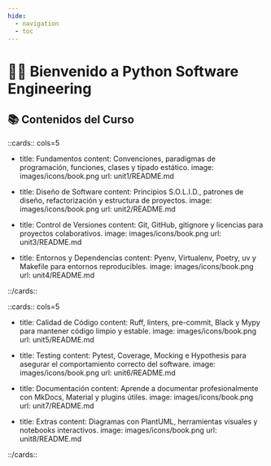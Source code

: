 ```yaml
---
hide:
  - navigation
  - toc
---
```


# 👨‍💻 Bienvenido a **Python Software Engineering**



## 📚 Contenidos del Curso


::cards:: cols=5

- title: Fundamentos
  content: Convenciones, paradigmas de programación, funciones, clases y tipado estático.
  image: images/icons/book.png
  url: unit1/README.md

- title: Diseño de Software
  content: Principios S.O.L.I.D., patrones de diseño, refactorización y estructura de proyectos.
  image: images/icons/book.png
  url: unit2/README.md

- title: Control de Versiones
  content: Git, GitHub, gitignore y licencias para proyectos colaborativos.
  image: images/icons/book.png
  url: unit3/README.md

- title: Entornos y Dependencias
  content: Pyenv, Virtualenv, Poetry, uv y Makefile para entornos reproducibles.
  image: images/icons/book.png
  url: unit4/README.md

::/cards::

::cards:: cols=5

- title: Calidad de Código
  content: Ruff, linters, pre-commit, Black y Mypy para mantener código limpio y estable.
  image: images/icons/book.png
  url: unit5/README.md

- title: Testing
  content: Pytest, Coverage, Mocking e Hypothesis para asegurar el comportamiento correcto del software.
  image: images/icons/book.png
  url: unit6/README.md

- title: Documentación
  content: Aprende a documentar profesionalmente con MkDocs, Material y plugins útiles.
  image: images/icons/book.png
  url: unit7/README.md

- title: Extras
  content: Diagramas con PlantUML, herramientas visuales y notebooks interactivos.
  image: images/icons/book.png
  url: unit8/README.md

::/cards::


